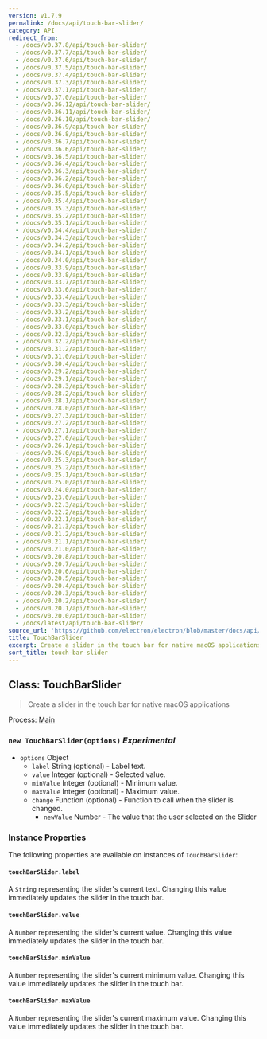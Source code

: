 ```yaml
---
version: v1.7.9
permalink: /docs/api/touch-bar-slider/
category: API
redirect_from:
  - /docs/v0.37.8/api/touch-bar-slider/
  - /docs/v0.37.7/api/touch-bar-slider/
  - /docs/v0.37.6/api/touch-bar-slider/
  - /docs/v0.37.5/api/touch-bar-slider/
  - /docs/v0.37.4/api/touch-bar-slider/
  - /docs/v0.37.3/api/touch-bar-slider/
  - /docs/v0.37.1/api/touch-bar-slider/
  - /docs/v0.37.0/api/touch-bar-slider/
  - /docs/v0.36.12/api/touch-bar-slider/
  - /docs/v0.36.11/api/touch-bar-slider/
  - /docs/v0.36.10/api/touch-bar-slider/
  - /docs/v0.36.9/api/touch-bar-slider/
  - /docs/v0.36.8/api/touch-bar-slider/
  - /docs/v0.36.7/api/touch-bar-slider/
  - /docs/v0.36.6/api/touch-bar-slider/
  - /docs/v0.36.5/api/touch-bar-slider/
  - /docs/v0.36.4/api/touch-bar-slider/
  - /docs/v0.36.3/api/touch-bar-slider/
  - /docs/v0.36.2/api/touch-bar-slider/
  - /docs/v0.36.0/api/touch-bar-slider/
  - /docs/v0.35.5/api/touch-bar-slider/
  - /docs/v0.35.4/api/touch-bar-slider/
  - /docs/v0.35.3/api/touch-bar-slider/
  - /docs/v0.35.2/api/touch-bar-slider/
  - /docs/v0.35.1/api/touch-bar-slider/
  - /docs/v0.34.4/api/touch-bar-slider/
  - /docs/v0.34.3/api/touch-bar-slider/
  - /docs/v0.34.2/api/touch-bar-slider/
  - /docs/v0.34.1/api/touch-bar-slider/
  - /docs/v0.34.0/api/touch-bar-slider/
  - /docs/v0.33.9/api/touch-bar-slider/
  - /docs/v0.33.8/api/touch-bar-slider/
  - /docs/v0.33.7/api/touch-bar-slider/
  - /docs/v0.33.6/api/touch-bar-slider/
  - /docs/v0.33.4/api/touch-bar-slider/
  - /docs/v0.33.3/api/touch-bar-slider/
  - /docs/v0.33.2/api/touch-bar-slider/
  - /docs/v0.33.1/api/touch-bar-slider/
  - /docs/v0.33.0/api/touch-bar-slider/
  - /docs/v0.32.3/api/touch-bar-slider/
  - /docs/v0.32.2/api/touch-bar-slider/
  - /docs/v0.31.2/api/touch-bar-slider/
  - /docs/v0.31.0/api/touch-bar-slider/
  - /docs/v0.30.4/api/touch-bar-slider/
  - /docs/v0.29.2/api/touch-bar-slider/
  - /docs/v0.29.1/api/touch-bar-slider/
  - /docs/v0.28.3/api/touch-bar-slider/
  - /docs/v0.28.2/api/touch-bar-slider/
  - /docs/v0.28.1/api/touch-bar-slider/
  - /docs/v0.28.0/api/touch-bar-slider/
  - /docs/v0.27.3/api/touch-bar-slider/
  - /docs/v0.27.2/api/touch-bar-slider/
  - /docs/v0.27.1/api/touch-bar-slider/
  - /docs/v0.27.0/api/touch-bar-slider/
  - /docs/v0.26.1/api/touch-bar-slider/
  - /docs/v0.26.0/api/touch-bar-slider/
  - /docs/v0.25.3/api/touch-bar-slider/
  - /docs/v0.25.2/api/touch-bar-slider/
  - /docs/v0.25.1/api/touch-bar-slider/
  - /docs/v0.25.0/api/touch-bar-slider/
  - /docs/v0.24.0/api/touch-bar-slider/
  - /docs/v0.23.0/api/touch-bar-slider/
  - /docs/v0.22.3/api/touch-bar-slider/
  - /docs/v0.22.2/api/touch-bar-slider/
  - /docs/v0.22.1/api/touch-bar-slider/
  - /docs/v0.21.3/api/touch-bar-slider/
  - /docs/v0.21.2/api/touch-bar-slider/
  - /docs/v0.21.1/api/touch-bar-slider/
  - /docs/v0.21.0/api/touch-bar-slider/
  - /docs/v0.20.8/api/touch-bar-slider/
  - /docs/v0.20.7/api/touch-bar-slider/
  - /docs/v0.20.6/api/touch-bar-slider/
  - /docs/v0.20.5/api/touch-bar-slider/
  - /docs/v0.20.4/api/touch-bar-slider/
  - /docs/v0.20.3/api/touch-bar-slider/
  - /docs/v0.20.2/api/touch-bar-slider/
  - /docs/v0.20.1/api/touch-bar-slider/
  - /docs/v0.20.0/api/touch-bar-slider/
  - /docs/latest/api/touch-bar-slider/
source_url: 'https://github.com/electron/electron/blob/master/docs/api/touch-bar-slider.md'
title: TouchBarSlider
excerpt: Create a slider in the touch bar for native macOS applications
sort_title: touch-bar-slider
---
```




<!--


                                      ::::
                                    :o+//+o:
                                    +o    oo-
                                    :o+//oo/+o/
                                      -::-   -oo:
                                               /s/
                      -::::::::-                :s/  :::--
                  :+oo+////////+:        -:/+oo/ :s:-///++oo+:
                /o+:                -/+oo+/:-     +o-      -:+o:
               /s:              -:+o+/:           -o+         :s/
              -s/            -/oo/:                /s-         +s-
              -s/         -/oo/-                   -s/         /s-
               oo       :+o/-                       oo         oo
               -s/    :oo/                          /s-       /s-
                :s/ :oo:              -::-          /s-      /s:
                  -+o/               /ssss/         :s:    -+o-
                 :o+--               /ssss/         :s:   :o+-
                :s/  +o:              -::-          /s-   --
               -s/    :+o/-                         /s-
               oo       -+o+-                       oo
              -s/         -/oo/-                   -s/
             -+soo+:         -/oo/:                /s-      /oooo+-
             o+   :s:           -:+o+/:-          -o+      /s:  -oo
             oo:--/s:       ::      -:+oo+/:-     -/-      /s/--:o+
              :+++/-        :s:          -:/+ooo++//////++oo//+o+:
                             /s:                --::::::--
                              /s/              /s-
                               :oo:          :oo:
                                 /oo/-    -/oo/
                                   -/+oooo+/-





                   _______  _______  _______  _______  __
                  |       ||       ||       ||       ||  |
                  |  _____||_     _||   _   ||    _  ||  |
                  | |_____   |   |  |  | |  ||   |_| ||  |
                  |_____  |  |   |  |  |_|  ||    ___||__|
                   _____| |  |   |  |       ||   |     __
                  |_______|  |___|  |_______||___|    |__|


    This file is generated automatically, so it should not be edited.

    To make changes, head over to the electron/electron repository:

    https://github.com/electron/electron/blob/master/docs/api/touch-bar-slider.md

    Thanks!

-->
## Class: TouchBarSlider

> Create a slider in the touch bar for native macOS applications

Process: [Main]({{site.baseurl}}/docs/tutorial/quick-start#main-process)

### `new TouchBarSlider(options)` _Experimental_

*   `options` Object
    *   `label` String (optional) - Label text.
    *   `value` Integer (optional) - Selected value.
    *   `minValue` Integer (optional) - Minimum value.
    *   `maxValue` Integer (optional) - Maximum value.
    *   `change` Function (optional) - Function to call when the slider is changed.
        *   `newValue` Number - The value that the user selected on the Slider

### Instance Properties

The following properties are available on instances of `TouchBarSlider`:

#### `touchBarSlider.label`

A `String` representing the slider's current text. Changing this value immediately updates the slider in the touch bar.

#### `touchBarSlider.value`

A `Number` representing the slider's current value. Changing this value immediately updates the slider in the touch bar.

#### `touchBarSlider.minValue`

A `Number` representing the slider's current minimum value. Changing this value immediately updates the slider in the touch bar.

#### `touchBarSlider.maxValue`

A `Number` representing the slider's current maximum value. Changing this value immediately updates the slider in the touch bar.
